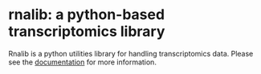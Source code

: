 # rnalib: a python-based transcriptomics library

Rnalib is a python utilities library for handling transcriptomics data.
Please see the [documentation](https://rnalib.readthedocs.io/en/latest/) for more information.
